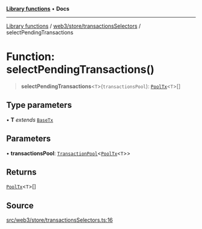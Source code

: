 [**Library functions**](../../../../README.md) • **Docs**

***

[Library functions](../../../../modules.md) / [web3/store/transactionsSelectors](../README.md) / selectPendingTransactions

# Function: selectPendingTransactions()

> **selectPendingTransactions**\<`T`\>(`transactionsPool`): [`PoolTx`](../../transactionsSlice/type-aliases/PoolTx.md)\<`T`\>[]

## Type parameters

• **T** *extends* [`BaseTx`](../../../adapters/types/type-aliases/BaseTx.md)

## Parameters

• **transactionsPool**: [`TransactionPool`](../../transactionsSlice/type-aliases/TransactionPool.md)\<[`PoolTx`](../../transactionsSlice/type-aliases/PoolTx.md)\<`T`\>\>

## Returns

[`PoolTx`](../../transactionsSlice/type-aliases/PoolTx.md)\<`T`\>[]

## Source

[src/web3/store/transactionsSelectors.ts:16](https://github.com/bgd-labs/fe-shared/blob/bcb81f075c57b42adfeb5f3e6c387d13f532f431/src/web3/store/transactionsSelectors.ts#L16)
